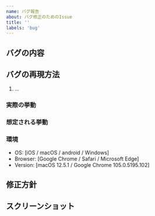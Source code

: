 ```yaml
---
name: バグ報告
about: バグ修正のためのIssue
title: ''
labels: 'bug'
---
```


## バグの内容
<!-- 出来る限り詳細にバグの内容を記述してください -->

## バグの再現方法
1. ...

### 実際の挙動


### 想定される挙動


### 環境
* OS: [iOS / macOS / android / Windows]
* Browser: [Google Chrome / Safari / Microsoft Edge]
* Version: [macOS 12.5.1 / Google Chrome 105.0.5195.102]


## 修正方針
<!-- 分かれば記述してください -->

## スクリーンショット
<!-- あれば -->
